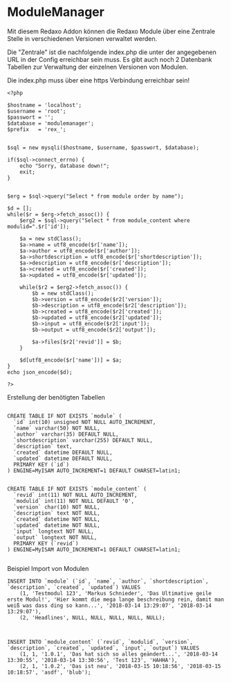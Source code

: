 # ModuleManager

Mit diesem Redaxo Addon können die Redaxo Module über eine Zentrale Stelle in verschiedenen Versionen verwaltet werden.


Die "Zentrale" ist die nachfolgende index.php die unter der angegebenen URL in der Config erreichbar sein muss.
Es gibt auch noch 2 Datenbank Tabellen zur Verwaltung der einzelnen Versionen von Modulen.

Die index.php muss über eine https Verbindung erreichbar sein!


```
<?php

$hostname = 'localhost';
$username = 'root';
$passwort = '';
$database = 'modulemanager';
$prefix	  = 'rex_';


$sql = new mysqli($hostname, $username, $passwort, $database);

if($sql->connect_errno) {
	echo "Sorry, database down!";
	exit;
}


$erg = $sql->query("Select * from module order by name");

$d = [];
while($r = $erg->fetch_assoc()) {
	$erg2 = $sql->query("Select * from module_content where modulid=".$r['id']);

	$a = new stdClass();
	$a->name = utf8_encode($r['name']);
	$a->author = utf8_encode($r['author']);
	$a->shortdescription = utf8_encode($r['shortdescription']);
	$a->description = utf8_encode($r['description']);
	$a->created = utf8_encode($r['created']);
	$a->updated = utf8_encode($r['updated']);

	while($r2 = $erg2->fetch_assoc()) {
		$b = new stdClass();
		$b->version = utf8_encode($r2['version']);
		$b->description = utf8_encode($r2['description']);
		$b->created = utf8_encode($r2['created']);
		$b->updated = utf8_encode($r2['updated']);
		$b->input = utf8_encode($r2['input']);
		$b->output = utf8_encode($r2['output']);

		$a->files[$r2['revid']] = $b;
	}

	$d[utf8_encode($r['name'])] = $a;
}
echo json_encode($d);

?>
```


Erstellung der benötigten Tabellen

```

CREATE TABLE IF NOT EXISTS `module` (
  `id` int(10) unsigned NOT NULL AUTO_INCREMENT,
  `name` varchar(50) NOT NULL,
  `author` varchar(35) DEFAULT NULL,
  `shortdescription` varchar(255) DEFAULT NULL,
  `description` text,
  `created` datetime DEFAULT NULL,
  `updated` datetime DEFAULT NULL,
  PRIMARY KEY (`id`)
) ENGINE=MyISAM AUTO_INCREMENT=1 DEFAULT CHARSET=latin1;


CREATE TABLE IF NOT EXISTS `module_content` (
  `revid` int(11) NOT NULL AUTO_INCREMENT,
  `modulid` int(11) NOT NULL DEFAULT '0',
  `version` char(10) NOT NULL,
  `description` text NOT NULL,
  `created` datetime NOT NULL,
  `updated` datetime NOT NULL,
  `input` longtext NOT NULL,
  `output` longtext NOT NULL,
  PRIMARY KEY (`revid`)
) ENGINE=MyISAM AUTO_INCREMENT=1 DEFAULT CHARSET=latin1;


```


Beispiel Import von Modulen
```
INSERT INTO `module` (`id`, `name`, `author`, `shortdescription`, `description`, `created`, `updated`) VALUES
	(1, 'Testmodul 123', 'Markus Schnieder', 'Das Ultimative geile erste Modul!', 'Hier kommt die mega lange beschreibung rein, damit man weiß was dass ding so kann...', '2018-03-14 13:29:07', '2018-03-14 13:29:07'),
	(2, 'Headlines', NULL, NULL, NULL, NULL, NULL);
	
	

INSERT INTO `module_content` (`revid`, `modulid`, `version`, `description`, `created`, `updated`, `input`, `output`) VALUES
	(1, 1, '1.0.1', 'Das hat sich so alles geändert...', '2018-03-14 13:30:55', '2018-03-14 13:30:56', 'Test 123', 'HAHHA'),
	(2, 1, '1.0.2', 'Das ist neu', '2018-03-15 10:18:56', '2018-03-15 10:18:57', 'asdf', 'blub');
```